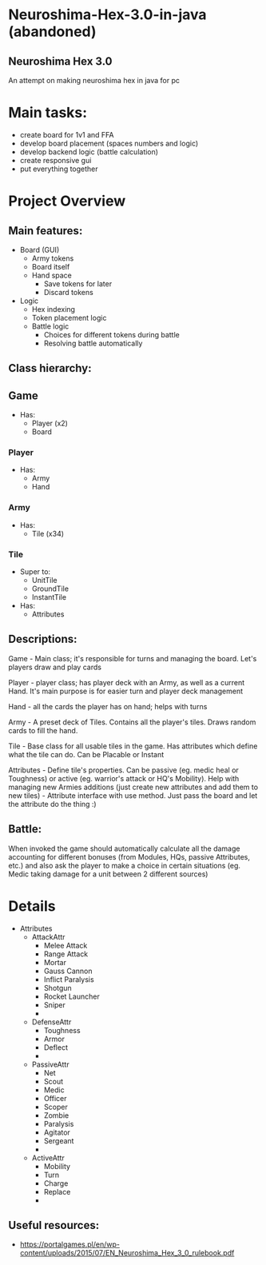 # Neuroshima-Hex-3.0-in-java (abandoned)

## Neuroshima Hex 3.0

An attempt on making neuroshima hex in java for pc

# Main tasks:
  - create board for 1v1 and FFA
  - develop board placement (spaces numbers and logic)
  - develop backend logic (battle calculation)
  - create responsive gui
  - put everything together

# Project Overview


## Main features:
- Board (GUI)
	- Army tokens
	- Board itself
	- Hand space
		- Save tokens for later
		- Discard tokens
- Logic
	- Hex indexing
	- Token placement logic
	- Battle logic
		- Choices for different tokens during battle
		- Resolving battle automatically
		
		

## Class hierarchy:

## Game
  - Has:
    - Player (x2)
    - Board

### Player
  - Has:
    - Army
    - Hand
		
### Army
  - Has:
    - Tile (x34)

### Tile
  - Super to:
    - UnitTile		
    - GroundTile		
    - InstantTile
  - Has:
	  - Attributes



## Descriptions:

  Game - Main class; it's responsible for turns and managing the board. Let's players draw and play cards
	
  Player - player class; has player deck with an Army, as well as a current Hand. It's main purpose is for easier turn and player deck management
	
  Hand - all the cards the player has on hand; helps with turns
	
  Army - A preset deck of Tiles. Contains all the player's tiles. Draws random cards to fill the hand.
	
  Tile - Base class for all usable tiles in the game. Has attributes which define what the tile can do. Can be Placable or Instant
	
  Attributes - Define tile's properties. Can be passive (eg. medic heal or Toughness) or active (eg. warrior's attack or HQ's Mobility). Help with managing new Armies additions (just create new attributes and add them to new tiles) - Attribute interface with use method. Just pass the board and let the attribute do the thing :)
	
	
	
## Battle:
  When invoked the game should automatically calculate all the damage accounting for different bonuses (from Modules, HQs, passive Attributes, etc.) and also ask the player to make a choice in certain situations (eg. Medic taking damage for a unit between 2 different sources)
  


# Details

- Attributes
	- AttackAttr
		- Melee Attack
		- Range Attack
		- Mortar
		- Gauss Cannon
		- Inflict Paralysis
		- Shotgun
		- Rocket Launcher
		- Sniper
		- 
	- DefenseAttr
		- Toughness
		- Armor
		- Deflect
		- 
	- PassiveAttr
		- Net
		- Scout
		- Medic
		- Officer
		- Scoper
		- Zombie
		- Paralysis
		- Agitator
		- Sergeant
		- 
	- ActiveAttr
		- Mobility
		- Turn
		- Charge
		- Replace
		- 
		


## Useful resources:
- https://portalgames.pl/en/wp-content/uploads/2015/07/EN_Neuroshima_Hex_3_0_rulebook.pdf
